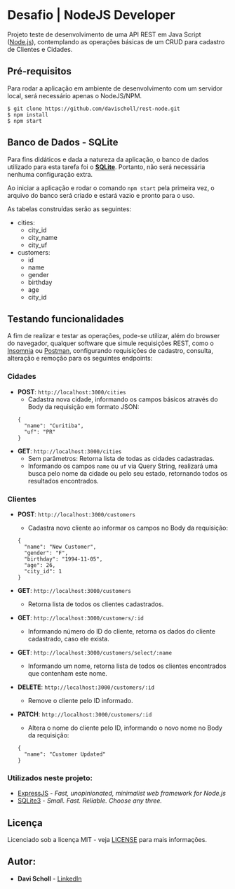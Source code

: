 # Desafio | NodeJS Developer

Projeto teste de desenvolvimento de uma API REST em Java Script ([Node.js](https://nodejs.org/en/)), contemplando as operações básicas de um CRUD para cadastro de Clientes e Cidades.

## Pré-requisitos

Para rodar a aplicação em ambiente de desenvolvimento com um servidor local, será necessário apenas o NodeJS/NPM.

```
$ git clone https://github.com/davischoll/rest-node.git
$ npm install
$ npm start
```

## Banco de Dados - SQLite

Para fins didáticos e dada a natureza da aplicação, o banco de dados utilizado para esta tarefa foi o **[SQLite](https://www.sqlite.org/index.html)**. Portanto, não será necessária nenhuma configuração extra.

Ao iniciar a aplicação e rodar o comando `npm start` pela primeira vez, o arquivo do banco será criado e estará vazio e pronto para o uso.

As tabelas construídas serão as seguintes:

- cities:
  - city_id
  - city_name
  - city_uf
- customers:
  - id
  - name
  - gender
  - birthday
  - age
  - city_id

## Testando funcionalidades

A fim de realizar e testar as operações, pode-se utilizar, além do browser do navegador, qualquer software que simule requisições REST, como o [Insomnia](https://insomnia.rest/) ou [Postman](https://www.postman.com/), configurando requisições de cadastro, consulta, alteração e remoção para os seguintes endpoints:

### Cidades

- **POST**: `http://localhost:3000/cities`
  - Cadastra nova cidade, informando os campos básicos através do Body da requisição em formato JSON:
  ```
  {
    "name": "Curitiba",
    "uf": "PR"
  }
  ```
- **GET**: `http://localhost:3000/cities`
  - Sem parâmetros: Retorna lista de todas as cidades cadastradas.
  - Informando os campos `name` ou `uf` via Query String, realizará uma busca pelo nome da cidade ou pelo seu estado, retornando todos os resultados encontrados.

### Clientes

- **POST**: `http://localhost:3000/customers`
  - Cadastra novo cliente ao informar os campos no Body da requisição:
  ```
  {
    "name": "New Customer",
    "gender": "F",
    "birthday": "1994-11-05",
    "age": 26,
    "city_id": 1
  }
  ```
- **GET**: `http://localhost:3000/customers`

  - Retorna lista de todos os clientes cadastrados.

- **GET**: `http://localhost:3000/customers/:id`

  - Informando número do ID do cliente, retorna os dados do cliente cadastrado, caso ele exista.

- **GET**: `http://localhost:3000/customers/select/:name`

  - Informando um nome, retorna lista de todos os clientes encontrados que contenham este nome.

- **DELETE**: `http://localhost:3000/customers/:id`

  - Remove o cliente pelo ID informado.

- **PATCH**: `http://localhost:3000/customers/:id`
  - Altera o nome do cliente pelo ID, informando o novo nome no Body da requisição:
  ```
  {
    "name": "Customer Updated"
  }
  ```

### Utilizados neste projeto:

- [ExpressJS](https://expressjs.com/) - _Fast, unopinionated, minimalist web framework for Node.js_
- [SQLite3](https://www.sqlite.org/index.html) - _Small. Fast. Reliable. Choose any three._

## Licença

Licenciado sob a licença MIT - veja [LICENSE](LICENSE) para mais informações.

## Autor:

- **Davi Scholl** - [LinkedIn](https://www.linkedin.com/in/davischoll/)
